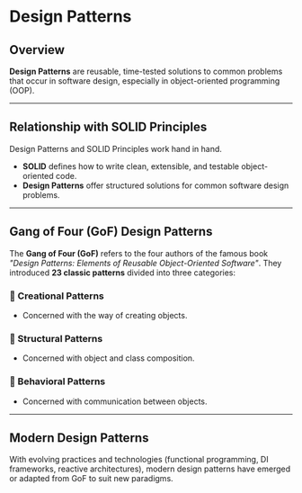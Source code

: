 # Design Patterns

## Overview

**Design Patterns** are reusable, time-tested solutions to common problems that occur in software design, especially in object-oriented programming (OOP).

---

## Relationship with SOLID Principles

Design Patterns and SOLID Principles work hand in hand.

- **SOLID** defines how to write clean, extensible, and testable object-oriented code.
- **Design Patterns** offer structured solutions for common software design problems.

---

## Gang of Four (GoF) Design Patterns

The **Gang of Four (GoF)** refers to the four authors of the famous book _"Design Patterns: Elements of Reusable Object-Oriented Software"_. They introduced **23 classic patterns** divided into three categories:

### 🔹 Creational Patterns
- Concerned with the way of creating objects.
### 🔹 Structural Patterns
- Concerned with object and class composition.
### 🔹 Behavioral Patterns
- Concerned with communication between objects.
---

## Modern Design Patterns

With evolving practices and technologies (functional programming, DI frameworks, reactive architectures), modern design patterns have emerged or adapted from GoF to suit new paradigms.
